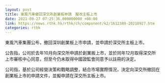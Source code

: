 ```yaml
---
layout: post
title: 東風汽車撤回深交所創業板申請　擬改主板上市
date: 2021-09-27 07:25:36.000000000 +08:00
link: https://news.rthk.hk/rthk/ch/component/k2/1612389-20210927.htm
categories: rthk
---
```


東風汽車集團公布，撤回深圳創業板上市申請，並申請於深交所主板上市。

公告指，公司於去年10月向深交所申請於創業板上市，並於同年12月取得深交所上市審核中心同意，但至今仍未取得中國證監會同意予以註冊的決定。

公司指，基於公司經營決策和戰略調整，結合市場實際情況，決定向深交所撤回在創業板上市的申請文件，並擬申請在深交所主板上市。
